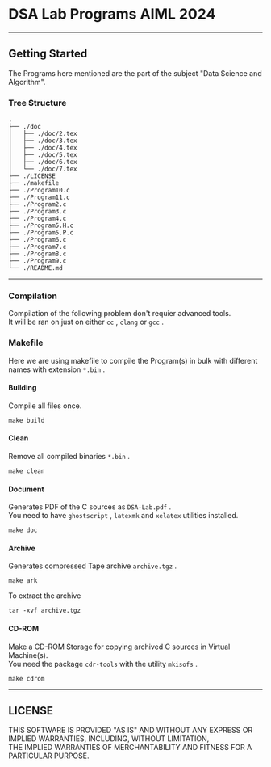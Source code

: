 # DSA Lab Programs AIML 2024
---
## Getting Started
The Programs here mentioned are the part of the subject "Data Science and Algorithm".

### Tree Structure
```
.
├── ./doc
│   ├── ./doc/2.tex
│   ├── ./doc/3.tex
│   ├── ./doc/4.tex
│   ├── ./doc/5.tex
│   ├── ./doc/6.tex
│   └── ./doc/7.tex
├── ./LICENSE
├── ./makefile
├── ./Program10.c
├── ./Program11.c
├── ./Program2.c
├── ./Program3.c
├── ./Program4.c
├── ./Program5.H.c
├── ./Program5.P.c
├── ./Program6.c
├── ./Program7.c
├── ./Program8.c
├── ./Program9.c
└── ./README.md
```
---

### Compilation
Compilation of the following problem don't requier advanced tools. <br/>
It will be ran on just on either `cc` , `clang` or `gcc` .

### Makefile
Here we are using makefile to compile the Program(s) in bulk with different names with extension `*.bin` .

#### Building
Compile all files once.
```
make build
```

#### Clean
Remove all compiled binaries `*.bin` .
```
make clean
```

#### Document
Generates PDF of the C sources as `DSA-Lab.pdf` . <br/>
You need to have `ghostscript` , `latexmk` and `xelatex` utilities installed.
```
make doc
```

#### Archive
Generates compressed Tape archive `archive.tgz` .
```
make ark
```
To extract the archive
```
tar -xvf archive.tgz
```

#### CD-ROM
Make a CD-ROM Storage for copying archived C sources in Virtual Machine(s). <br/>
You need the package `cdr-tools` with the utility `mkisofs` .
```
make cdrom
```
---
## LICENSE
THIS SOFTWARE IS PROVIDED "AS IS" AND WITHOUT ANY EXPRESS OR IMPLIED WARRANTIES, INCLUDING, WITHOUT LIMITATION,<br/>
THE IMPLIED WARRANTIES OF MERCHANTABILITY AND FITNESS FOR A PARTICULAR PURPOSE.

